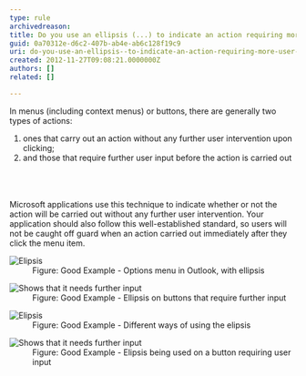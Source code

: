 ```yaml
---
type: rule
archivedreason: 
title: Do you use an ellipsis (...) to indicate an action requiring more user input?
guid: 0a70312e-d6c2-407b-ab4e-ab6c128f19c9
uri: do-you-use-an-ellipsis--to-indicate-an-action-requiring-more-user-input
created: 2012-11-27T09:08:21.0000000Z
authors: []
related: []

---
```



<div>In menus (including context menus) or buttons, there are generally two types of actions&#58;</div>
<ol><li>ones that carry out an action without any further user intervention upon clicking;</li>
<li>and those that require further user input before the action is carried out</li></ol>
<br><excerpt class='endintro'></excerpt><br>
​<div>Microsoft applications use this technique to indicate whether or not the action will be carried out without any further user intervention. Your application should also follow this well-established standard, so users will not be caught off guard when an action carried out immediately after they click the menu item.</div>
<dl class="goodImage"><dt><img alt="Elipsis" src="http&#58;//www.ssw.com.au/ssw/Standards/Rules/Images/Elipsis.gif" /></dt>
<dd>Figure&#58; Good Example - Options menu in Outlook, with ellipsis</dd></dl>
<dl class="goodImage"><dt><img alt="Shows that it needs further input" src="http&#58;//www.ssw.com.au/ssw/Standards/Rules/Images/RunDialog.gif" /></dt>
<dd>Figure&#58; Good Example - Ellipsis on buttons that require further input</dd></dl>
<dl class="goodImage"><dt><img alt="Elipsis" src="http&#58;//www.ssw.com.au/ssw/Standards/Rules/Images/GoodElipsis3.png" /></dt>
<dd>Figure&#58; Good Example - Different ways of using the elipsis</dd></dl>
<dl class="goodImage"><dt><img alt="Shows that it needs further input" src="http&#58;//www.ssw.com.au/ssw/Standards/Rules/Images/GoodElipsis4.png" /></dt>
<dd>Figure&#58; Good Example - Elipsis being used on a button requiring user input</dd></dl>



